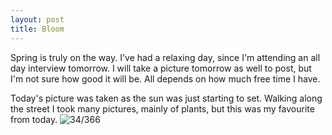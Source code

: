 ```yaml
---
layout: post
title: Bloom
---
```

Spring is truly on the way. I've had a relaxing day, since I'm attending an all day interview tomorrow. I will take a picture tomorrow as well to post, but I'm not sure how good it will be.  All depends on how much free time I have. 
<!--break-->
Today's picture was taken as the sun was just starting to set. Walking along the street I took many pictures, mainly of plants, but this was my favourite from today.
![34/366](https://images.typed.com/cca6f85f-fa2d-4570-8f34-d09433e6192b/image.jpeg)
